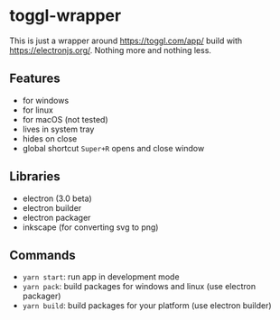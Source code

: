 # toggl-wrapper

This is just a wrapper around https://toggl.com/app/ build with https://electronjs.org/. Nothing more and nothing less.

## Features
- for windows
- for linux
- for macOS (not tested)
- lives in system tray
- hides on close
- global shortcut `Super+R` opens and close window

## Libraries
- electron (3.0 beta)
- electron builder
- electron packager
- inkscape (for converting svg to png)

## Commands
- `yarn start`: run app in development mode
- `yarn pack`: build packages for windows and linux (use electron packager)
- `yarn build`: build packages for your platform (use electron builder)
